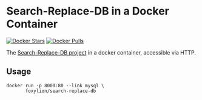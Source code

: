 # Search-Replace-DB in a Docker Container

[![Docker Stars](https://img.shields.io/docker/stars/foxylion/search-replace-db.svg?style=flat-square)](https://hub.docker.com/r/foxylion/search-replace-db/) [![Docker Pulls](https://img.shields.io/docker/pulls/foxylion/search-replace-db.svg?style=flat-square)](https://hub.docker.com/r/foxylion/search-replace-db/)

The [Search-Replace-DB project](https://github.com/interconnectit/Search-Replace-DB) in a docker container, accessible via HTTP.

## Usage

```
docker run -p 8000:80 --link mysql \
       foxylion/search-replace-db
```

